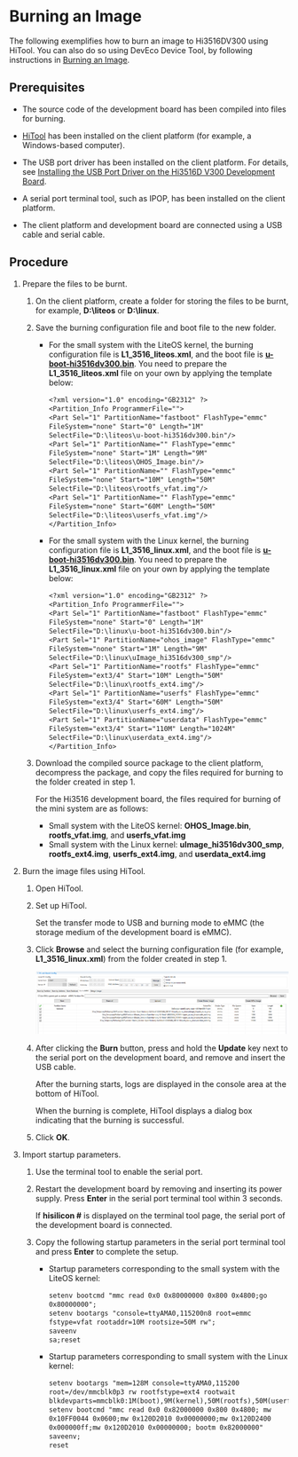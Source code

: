 # Burning an Image


The following exemplifies how to burn an image to Hi3516DV300 using HiTool. You can also do so using DevEco Device Tool, by following instructions in [Burning an Image](quickstart-appendix-hi3516-ide.md#burning-an-image).


## **Prerequisites**

- The source code of the development board has been compiled into files for burning.

- [HiTool](http://www.hihope.org/download/download.aspx) has been installed on the client platform (for example, a Windows-based computer).

- The USB port driver has been installed on the client platform. For details, see [Installing the USB Port Driver on the Hi3516D V300 Development Board](https://device.harmonyos.com/en/docs/documentation/guide/usb_driver-0000001058690393).

- A serial port terminal tool, such as IPOP, has been installed on the client platform.

- The client platform and development board are connected using a USB cable and serial cable.


## Procedure

1. Prepare the files to be burnt.
   1. On the client platform, create a folder for storing the files to be burnt, for example, **D:\liteos** or **D:\linux**.
   2. Save the burning configuration file and boot file to the new folder.
       - For the small system with the LiteOS kernel, the burning configuration file is **L1_3516_liteos.xml**, and the boot file is **[u-boot-hi3516dv300.bin](https://gitee.com/openharmony/device_board_hisilicon/tree/master/hispark_taurus/uboot/out/boot)**.
          You need to prepare the **L1_3516_liteos.xml** file on your own by applying the template below:

          
          ```
          <?xml version="1.0" encoding="GB2312" ?>
          <Partition_Info ProgrammerFile="">
          <Part Sel="1" PartitionName="fastboot" FlashType="emmc" FileSystem="none" Start="0" Length="1M" SelectFile="D:\liteos\u-boot-hi3516dv300.bin"/>
          <Part Sel="1" PartitionName="" FlashType="emmc" FileSystem="none" Start="1M" Length="9M" SelectFile="D:\liteos\OHOS_Image.bin"/>
          <Part Sel="1" PartitionName="" FlashType="emmc" FileSystem="none" Start="10M" Length="50M" SelectFile="D:\liteos\rootfs_vfat.img"/>
          <Part Sel="1" PartitionName="" FlashType="emmc" FileSystem="none" Start="60M" Length="50M" SelectFile="D:\liteos\userfs_vfat.img"/>
          </Partition_Info>
          ```
       - For the small system with the Linux kernel, the burning configuration file is **L1_3516_linux.xml**, and the boot file is **[u-boot-hi3516dv300.bin](https://gitee.com/openharmony/device_board_hisilicon/tree/master/hispark_taurus/uboot/out/boot)**.
          You need to prepare the **L1_3516_linux.xml** file on your own by applying the template below:

          
          ```
          <?xml version="1.0" encoding="GB2312" ?>
          <Partition_Info ProgrammerFile="">
          <Part Sel="1" PartitionName="fastboot" FlashType="emmc" FileSystem="none" Start="0" Length="1M" SelectFile="D:\linux\u-boot-hi3516dv300.bin"/>
          <Part Sel="1" PartitionName="ohos_image" FlashType="emmc" FileSystem="none" Start="1M" Length="9M" SelectFile="D:\linux\uImage_hi3516dv300_smp"/>
          <Part Sel="1" PartitionName="rootfs" FlashType="emmc" FileSystem="ext3/4" Start="10M" Length="50M" SelectFile="D:\linux\rootfs_ext4.img"/>
          <Part Sel="1" PartitionName="userfs" FlashType="emmc" FileSystem="ext3/4" Start="60M" Length="50M" SelectFile="D:\linux\userfs_ext4.img"/>
          <Part Sel="1" PartitionName="userdata" FlashType="emmc" FileSystem="ext3/4" Start="110M" Length="1024M" SelectFile="D:\linux\userdata_ext4.img"/>
          </Partition_Info>
          ```
   3. Download the compiled source package to the client platform, decompress the package, and copy the files required for burning to the folder created in step 1.
      
      For the Hi3516 development board, the files required for burning of the mini system are as follows:

       - Small system with the LiteOS kernel: **OHOS_Image.bin**, **rootfs_vfat.img**, and **userfs_vfat.img**
       - Small system with the Linux kernel: **uImage_hi3516dv300_smp**, **rootfs_ext4.img**, **userfs_ext4.img**, and **userdata_ext4.img**

2. Burn the image files using HiTool.
   1. Open HiTool.
   2. Set up HiTool.
      
      Set the transfer mode to USB and burning mode to eMMC (the storage medium of the development board is eMMC).
   3. Click **Browse** and select the burning configuration file (for example, **L1_3516_linux.xml**) from the folder created in step 1.
      
       ![en-us_image_0000001249937195](figures/en-us_image_0000001249937195.png)
   4. After clicking the **Burn** button, press and hold the **Update** key next to the serial port on the development board, and remove and insert the USB cable.
      
      After the burning starts, logs are displayed in the console area at the bottom of HiTool.

      When the burning is complete, HiTool displays a dialog box indicating that the burning is successful.
   5. Click **OK**.

3. Import startup parameters.
   1. Use the terminal tool to enable the serial port.
   2. Restart the development board by removing and inserting its power supply. Press **Enter** in the serial port terminal tool within 3 seconds.
      
      If **hisilicon \#** is displayed on the terminal tool page, the serial port of the development board is connected.
   3. Copy the following startup parameters in the serial port terminal tool and press **Enter** to complete the setup.
       - Startup parameters corresponding to the small system with the LiteOS kernel:
         
          ```
          setenv bootcmd "mmc read 0x0 0x80000000 0x800 0x4800;go 0x80000000";
          setenv bootargs "console=ttyAMA0,115200n8 root=emmc fstype=vfat rootaddr=10M rootsize=50M rw";
          saveenv
          sa;reset
          ```
       - Startup parameters corresponding to small system with the Linux kernel:
         
          ```
          setenv bootargs "mem=128M console=ttyAMA0,115200 root=/dev/mmcblk0p3 rw rootfstype=ext4 rootwait blkdevparts=mmcblk0:1M(boot),9M(kernel),50M(rootfs),50M(userfs),1024M(userdata)"
          setenv bootcmd "mmc read 0x0 0x82000000 0x800 0x4800; mw 0x10FF0044 0x0600;mw 0x120D2010 0x00000000;mw 0x120D2400 0x000000ff;mw 0x120D2010 0x00000000; bootm 0x82000000"
          saveenv;
          reset
          ```

